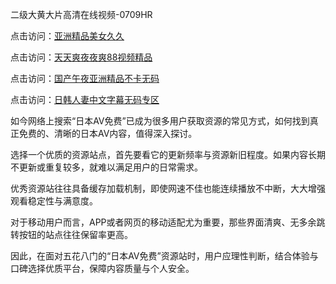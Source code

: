 二级大黄大片高清在线视频-0709HR

点击访问：<a href="https://heiliao2dmwwy.pages.dev">亚洲精品美女久久</a>

点击访问：<a href="https://heiliaoxqkkct.pages.dev">天天爽夜夜爽88视频精品</a>

点击访问：<a href="https://heiliaowt0d7p.pages.dev">国产午夜亚洲精品不卡无码</a>

点击访问：<a href="https://heiliao2dmwwy.pages.dev">日韩人妻中文字幕无码专区</a>



如今网络上搜索“日本AV免费”已成为很多用户获取资源的常见方式，如何找到真正免费的、清晰的日本AV内容，值得深入探讨。

选择一个优质的资源站点，首先要看它的更新频率与资源新旧程度。如果内容长期不更新或重复较多，就难以满足用户的日常需求。

优秀资源站往往具备缓存加载机制，即使网速不佳也能连续播放不中断，大大增强观看稳定性与满意度。

对于移动用户而言，APP或者网页的移动适配尤为重要，那些界面清爽、无多余跳转按钮的站点往往保留率更高。

因此，在面对五花八门的“日本AV免费”资源站时，用户应理性判断，结合体验与口碑选择优质平台，保障内容质量与个人安全。



<span style="display:none;">[Canonical link]( https://github.com/cp20250709/532542 ）</span>
